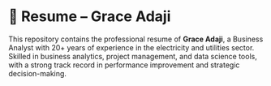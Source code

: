 # 💼 Resume – Grace Adaji

This repository contains the professional resume of **Grace Adaji**, a Business Analyst with 20+ years of experience in the electricity and utilities sector. Skilled in business analytics, project management, and data science tools, with a strong track record in performance improvement and strategic decision-making.





